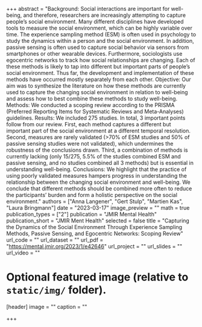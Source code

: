+++
abstract = "Background: Social interactions are important for well-being, and therefore, researchers are increasingly attempting to capture people’s social environment. Many different disciplines have developed tools to measure the social environment, which can be highly variable over time. The experience sampling method (ESM) is often used in psychology to study the dynamics within a person and the social environment. In addition, passive sensing is often used to capture social behavior via sensors from smartphones or other wearable devices. Furthermore, sociologists use egocentric networks to track how social relationships are changing. Each of these methods is likely to tap into different but important parts of people’s social environment. Thus far, the development and implementation of these methods have occurred mostly separately from each other. Objective: Our aim was to synthesize the literature on how these methods are currently used to capture the changing social environment in relation to well-being and assess how to best combine these methods to study well-being. Methods: We conducted a scoping review according to the PRISMA (Preferred Reporting Items for Systematic Reviews and Meta-Analyses) guidelines. Results: We included 275 studies. In total, 3 important points follow from our review. First, each method captures a different but important part of the social environment at a different temporal resolution. Second, measures are rarely validated (>70% of ESM studies and 50% of passive sensing studies were not validated), which undermines the robustness of the conclusions drawn. Third, a combination of methods is currently lacking (only 15/275, 5.5% of the studies combined ESM and passive sensing, and no studies combined all 3 methods) but is essential in understanding well-being. Conclusions: We highlight that the practice of using poorly validated measures hampers progress in understanding the relationship between the changing social environment and well-being. We conclude that different methods should be combined more often to reduce the participants’ burden and form a holistic perspective on the social environment."
authors = ["Anna Langener", "Gert Stulp", "Martien Kas", "Laura Bringmann"]
date = "2023-03-17"
image_preview = ""
math = true
publication_types = ["2"]
publication = "JMIR Mental Health"
publication_short = "JMIR Ment Health"
selected = false
title = "Capturing the Dynamics of the Social Environment Through Experience Sampling Methods, Passive Sensing, and Egocentric Networks: Scoping Review"
url_code = ""
url_dataset = ""
url_pdf = "https://mental.jmir.org/2023/1/e42646"
url_project = ""
url_slides = ""
url_video = ""

# Optional featured image (relative to `static/img/` folder).
[header]
image = ""
caption = ""

+++
